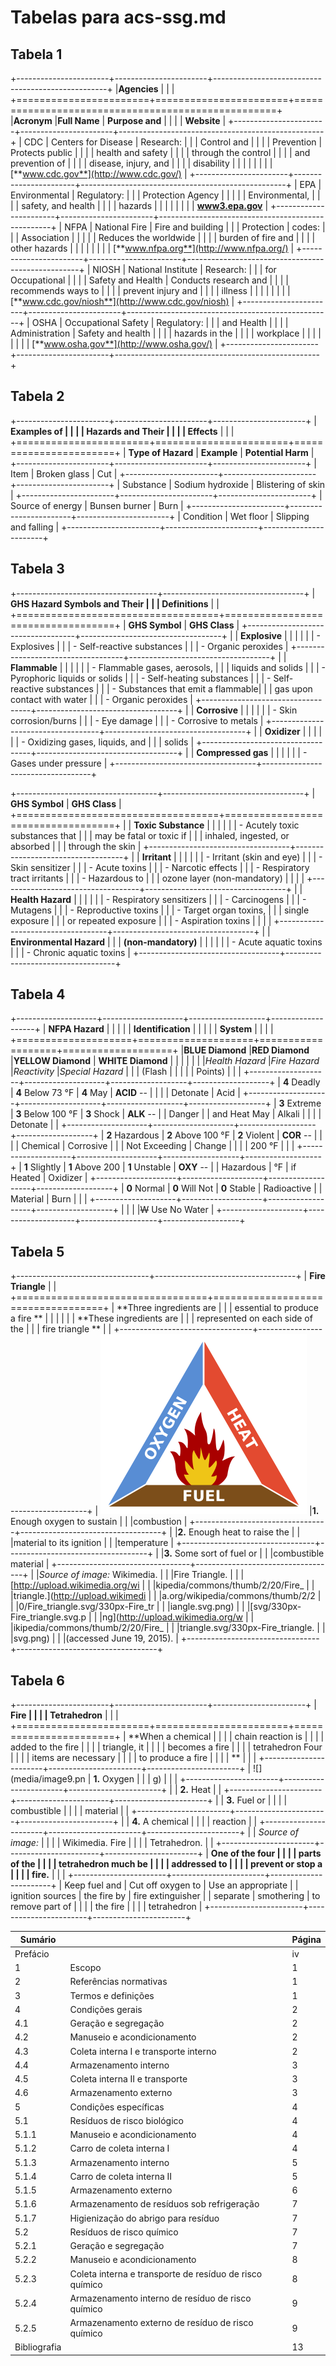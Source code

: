 # Tabelas para acs-ssg.md

## Tabela 1

+-----------------------+-----------------------+---------------------------------------------------+
|**Agencies**           |                       |                                                   |
+=======================+=======================+===================================================+
|**Acronym**            |**Full Name**          | **Purpose and**                                   |
|                       |                       | **Website**                                       |
+-----------------------+-----------------------+---------------------------------------------------+
| CDC                   | Centers for Disease   | Research:                                         |
|                       | Control and           |                                                   |
|                       | Prevention            | Protects public                                   |
|                       |                       | health and safety                                 |
|                       |                       | through the control                               |
|                       |                       | and prevention of                                 |
|                       |                       | disease, injury, and                              |
|                       |                       | disability                                        |
|                       |                       |                                                   |
|                       |                       | [**www.cdc.gov**](http://www.cdc.gov/)            |
+-----------------------+-----------------------+---------------------------------------------------+
| EPA                   | Environmental         | Regulatory:                                       |
|                       | Protection Agency     |                                                   |
|                       |                       | Environmental,                                    |
|                       |                       | safety, and health                                |
|                       |                       | hazards                                           |
|                       |                       |                                                   |
|                       |                       | [**www3.epa.gov**](http://www3.epa.gov/)          |
+-----------------------+-----------------------+---------------------------------------------------+
| NFPA                  | National Fire         | Fire and building                                 |
|                       | Protection            | codes:                                            |
|                       | Association           |                                                   |
|                       |                       | Reduces the worldwide                             |
|                       |                       | burden of fire and                                |
|                       |                       | other hazards                                     |
|                       |                       |                                                   |
|                       |                       | [**www.nfpa.org**](http://www.nfpa.org/)          |
+-----------------------+-----------------------+---------------------------------------------------+
| NIOSH                 | National Institute    | Research:                                         |
|                       | for Occupational      |                                                   |
|                       | Safety and Health     | Conducts research and                             |
|                       |                       | recommends ways to                                |
|                       |                       | prevent injury and                                |
|                       |                       | illness                                           |
|                       |                       |                                                   |
|                       |                       | [**www.cdc.gov/niosh**](http://www.cdc.gov/niosh) |
+-----------------------+-----------------------+---------------------------------------------------+
| OSHA                  | Occupational Safety   | Regulatory:                                       |
|                       | and Health            |                                                   |
|                       | Administration        | Safety and health                                 |
|                       |                       | hazards in the                                    |
|                       |                       | workplace                                         |
|                       |                       |                                                   |
|                       |                       | [**www.osha.gov**](http://www.osha.gov/)          |
+-----------------------+-----------------------+---------------------------------------------------+

## Tabela 2

+-----------------------+-----------------------+-----------------------+
| **Examples of         |                       |                       |
| Hazards and Their     |                       |                       |
| Effects**             |                       |                       |
+=======================+=======================+=======================+
| **Type of Hazard**    | **Example**           | **Potential Harm**    |
+-----------------------+-----------------------+-----------------------+
| Item                  | Broken glass          | Cut                   |
+-----------------------+-----------------------+-----------------------+
| Substance             | Sodium hydroxide      | Blistering of skin    |
+-----------------------+-----------------------+-----------------------+
| Source of energy      | Bunsen burner         | Burn                  |
+-----------------------+-----------------------+-----------------------+
| Condition             | Wet floor             | Slipping and falling  |
+-----------------------+-----------------------+-----------------------+

## Tabela 3

+-----------------------------------+-----------------------------------+
| **GHS Hazard Symbols and Their    |                                   |
| Definitions**                     |                                   |
+===================================+===================================+
| **GHS Symbol**                    | **GHS Class**                     |
+-----------------------------------+-----------------------------------+
|                                   | **Explosive**                     |
|                                   |                                   |
|                                   | - Explosives                      |
|                                   | - Self-reactive substances        |
|                                   | - Organic peroxides               |
+-----------------------------------+-----------------------------------+
|                                   | **Flammable**                     |
|                                   |                                   |
|                                   | - Flammable gases, aerosols,      |
|                                   |   liquids and solids              |
|                                   | - Pyrophoric liquids or solids    |
|                                   | - Self-heating substances         |
|                                   | - Self-reactive substances        |
|                                   | - Substances that emit a flammable|
|                                   |   gas upon contact with water     |
|                                   | - Organic peroxides               |
+-----------------------------------+-----------------------------------+
|                                   | **Corrosive**                     |
|                                   |                                   |
|                                   | - Skin corrosion/burns            |
|                                   | - Eye damage                      |
|                                   | - Corrosive to metals             |
+-----------------------------------+-----------------------------------+
|                                   | **Oxidizer**                      |
|                                   |                                   |
|                                   | - Oxidizing gases, liquids, and   |
|                                   | solids                            |
+-----------------------------------+-----------------------------------+
|                                   | **Compressed gas**                |
|                                   |                                   |
|                                   | - Gases under pressure            |
+-----------------------------------+-----------------------------------+

+-----------------------------------+-----------------------------------+
| **GHS Symbol**                    | **GHS Class**                     |
+===================================+===================================+
|                                   | **Toxic Substance**               |
|                                   |                                   |
|                                   | - Acutely toxic substances that   |
|                                   |   may be fatal or toxic if        |
|                                   |   inhaled, ingested, or absorbed  |
|                                   |   through the skin                |
+-----------------------------------+-----------------------------------+
|                                   | **Irritant**                      |
|                                   |                                   |
|                                   | - Irritant (skin and eye)         |
|                                   | - Skin sensitizer                 |
|                                   | - Acute toxins                    |
|                                   | - Narcotic effects                |
|                                   | - Respiratory tract irritants     |
|                                   | - Hazardous to                    |
|                                   |   ozone layer (non-mandatory)     |
|                                   |                                   |
+-----------------------------------+-----------------------------------+
|                                   | **Health Hazard**                 |
|                                   |                                   |
|                                   | - Respiratory sensitizers         |
|                                   | - Carcinogens                     |
|                                   | - Mutagens                        |
|                                   | - Reproductive toxins             |
|                                   | - Target organ toxins,            |
|                                   |   single exposure                 |
|                                   |   or repeated exposure            |
|                                   | - Aspiration toxins               |
|                                   |                                   |
+-----------------------------------+-----------------------------------+
|                                   | **Environmental Hazard**          |
|                                   | **(non-mandatory)**               |
|                                   |                                   |
|                                   | - Acute aquatic toxins            |
|                                   | - Chronic aquatic toxins          |
+-----------------------------------+-----------------------------------+

## Tabela 4

+--------------------+--------------------+-------------------+-------------------+
| **NFPA Hazard**    |                    |                   |                   |
| **Identification** |                    |                   |                   |
| **System**         |                    |                   |                   |
+====================+====================+===================+===================+
|**BLUE Diamond**    |**RED Diamond**     |**YELLOW Diamond** | **WHITE Diamond** |
|                    |                    |                   |                   |
|*Health Hazard*     |*Fire Hazard*       |*Reactivity*       |*Special Hazard*   |
|                    | (Flash             |                   |                   |
|                    | Points)            |                   |                   |
+--------------------+--------------------+-------------------+-------------------+
| **4** Deadly       | **4** Below 73 °F  | **4** May         | **ACID** --       |
|                    |                    | Detonate          | Acid              |
+--------------------+--------------------+-------------------+-------------------+
| **3** Extreme      | **3** Below 100 °F | **3** Shock       | **ALK** --        |
| Danger             |                    | and Heat May      | Alkali            |
|                    |                    | Detonate          |                   |
+--------------------+--------------------+-------------------+-------------------+
| **2** Hazardous    | **2** Above 100 °F | **2** Violent     | **COR** --        |
|                    |                    | Chemical          | Corrosive         |
|                    | Not Exceeding      | Change            |                   |
|                    | 200 °F             |                   |                   |
+--------------------+--------------------+-------------------+-------------------+
| **1** Slightly     | **1** Above 200    | **1** Unstable    | **OXY** --        |
| Hazardous          | °F                 | if Heated         | Oxidizer          |
+--------------------+--------------------+-------------------+-------------------+
| **0** Normal       | **0** Will Not     | **0** Stable      | Radioactive       |
| Material           | Burn               |                   |                   |
+--------------------+--------------------+-------------------+-------------------+
|                    |                    |                   |~~W~~ Use No Water |
+--------------------+--------------------+-------------------+-------------------+

## Tabela 5
+---------------------------------+-----------------------------------+
| **Fire Triangle**               |                                   |
+=================================+===================================+
| **Three ingredients are         |                                   |
| essential to produce a fire **  |                                   |
|                                 |                                   |
| **These ingredients are         |                                   |
| represented on each side of the |                                   |
| fire triangle **                |                                   |
+---------------------------------+-----------------------------------+
| ![](media/image7.png)           |**1.** Enough oxygen to sustain    |
|                                 |combustion                         |
+---------------------------------+-----------------------------------+
|                                 |**2.** Enough heat to raise the    |
|                                 |material to its ignition           |
|                                 |temperature                        |
+---------------------------------+-----------------------------------+
|                                 |**3.** Some sort of fuel or        |
|                                 |combustible material               |
+---------------------------------+-----------------------------------+
|                                 |*Source of image:* Wikimedia.      |
|                                 |Fire Triangle.                     |
|                                 |[http://upload.wikimedia.org/wi    |
|                                 |kipedia/commons/thumb/2/20/Fire\_  |
|                                 |triangle.](http://upload.wikimedi  |
|                                 |a.org/wikipedia/commons/thumb/2/2  |
|                                 |0/Fire_triangle.svg/330px-Fire_tr  |
|                                 |iangle.svg.png)                    |
|                                 |[svg/330px-Fire\_triangle.svg.p    |
|                                 |ng](http://upload.wikimedia.org/w  |
|                                 |ikipedia/commons/thumb/2/20/Fire_  |
|                                 |triangle.svg/330px-Fire_triangle.  |
|                                 |svg.png)                           |
|                                 |(accessed June 19, 2015).          |
+---------------------------------+-----------------------------------+

## Tabela 6

+-----------------------+-----------------------+-----------------------+
| **Fire                |                       |                       |
| Tetrahedron**         |                       |                       |
+=======================+=======================+=======================+
| **When a chemical     |                       |                       |
| chain reaction is     |                       |                       |
| added to the fire     |                       |                       |
| triangle, it          |                       |                       |
| becomes a fire        |                       |                       |
| tetrahedron Four      |                       |                       |
| items are necessary   |                       |                       |
| to produce a fire     |                       |                       |
| **                    |                       |                       |
+-----------------------+-----------------------+-----------------------+
| ![](media/image9.pn   | **1.** Oxygen         |                       |
| g)                    |                       |                       |
+-----------------------+-----------------------+-----------------------+
|                       | **2.** Heat           |                       |
+-----------------------+-----------------------+-----------------------+
|                       | **3.** Fuel or        |                       |
|                       | combustible           |                       |
|                       | material              |                       |
+-----------------------+-----------------------+-----------------------+
|                       | **4.** A chemical     |                       |
|                       | reaction              |                       |
+-----------------------+-----------------------+-----------------------+
|                       | *Source of image:*    |                       |
|                       | Wikimedia. Fire       |                       |
|                       | Tetrahedron.          |                       |
+-----------------------+-----------------------+-----------------------+
| **One of the four     |                       |                       |
| parts of the          |                       |                       |
| tetrahedron much be   |                       |                       |
| addressed to          |                       |                       |
| prevent or stop a     |                       |                       |
| fire.**               |                       |                       |
+-----------------------+-----------------------+-----------------------+
| Keep fuel and         | Cut off oxygen to     | Use an appropriate    |
| ignition sources      | the fire by           | fire extinguisher     |
| separate              | smothering            | to remove part of     |
|                       |                       | the fire              |
|                       |                       | tetrahedron           |
+-----------------------+-----------------------+-----------------------+


|Sumário|       |Página|
|-------|-------|------|
|Prefácio|       |iv|
|1 |Escopo|1|
|2 |Referências normativas|1|
|3 |Termos e definições|1|
|4 |Condições gerais|2|
|4.1 |Geração e segregação|2|
|4.2 |Manuseio e acondicionamento|2|
|4.3 |Coleta interna I e transporte interno|2|
|4.4 |Armazenamento interno|3|
|4.5 |Coleta interna II e transporte|3|
|4.6 |Armazenamento externo|3|
|5 |Condições específicas|4|
|5.1 |Resíduos de risco biológico|4|
|5.1.1 |Manuseio e acondicionamento|4|
|5.1.2 |Carro de coleta interna I|4|
|5.1.3 |Armazenamento interno|5|
|5.1.4 |Carro de coleta interna II|5|
|5.1.5 |Armazenamento externo|6|
|5.1.6 |Armazenamento de resíduos sob refrigeração|7|
|5.1.7 |Higienização do abrigo para resíduo|7|
|5.2 |Resíduos de risco químico|7|
|5.2.1 |Geração e segregação|7|
|5.2.2 |Manuseio e acondicionamento|8|
|5.2.3 |Coleta interna e transporte de resíduo de risco químico|8|
|5.2.4 |Armazenamento interno de resíduo de risco químico|9|
|5.2.5 |Armazenamento externo de resíduo de risco químico|9|
|Bibliografia ||13|
